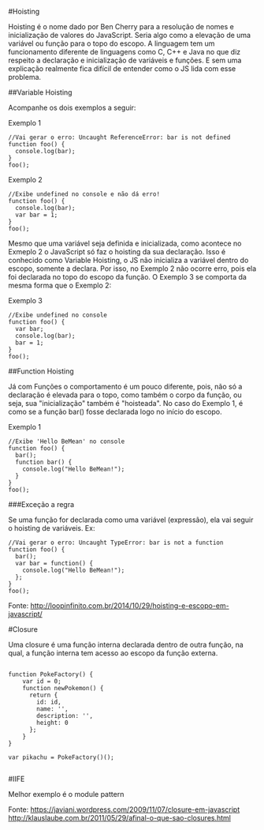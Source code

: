 #Hoisting

Hoisting é o nome dado por Ben Cherry para a resolução de nomes e inicialização 
de valores do JavaScript. Seria algo como a elevação de uma variável ou função 
para o topo do escopo. A linguagem tem um funcionamento diferente de linguagens 
como C, C++ e Java no que diz respeito a declaração e inicialização de variáveis 
e funções. E sem uma explicação realmente fica difícil de entender como o JS 
lida com esse problema.

##Variable Hoisting

Acompanhe os dois exemplos a seguir:

Exemplo 1
```
//Vai gerar o erro: Uncaught ReferenceError: bar is not defined
function foo() {
  console.log(bar);
}
foo();
```

Exemplo 2
```
//Exibe undefined no console e não dá erro! 
function foo() {
  console.log(bar);
  var bar = 1;
}
foo();
```

Mesmo que uma variável seja definida e inicializada, como acontece no Exmeplo 2
o JavaScript só faz o hoisting da sua declaração. Isso é conhecido como Variable
Hoisting, o JS não inicializa a variável dentro do escopo, somente a declara.
Por isso, no Exemplo 2 não ocorre erro, pois ela foi declarada no topo do escopo 
da função. O Exemplo 3 se comporta da mesma forma que o Exemplo 2:

Exemplo 3
```
//Exibe undefined no console 
function foo() {
  var bar;
  console.log(bar);
  bar = 1;
}
foo();
```

##Function Hoisting

Já com Funções o comportamento é um pouco diferente, pois, não só a declaração 
é elevada para o topo, como também o corpo da função, ou seja, sua 
"inicialização" também é "hoisteada". No caso do Exemplo 1, é como se 
a função bar() fosse declarada logo no início do escopo.

Exemplo 1
```
//Exibe 'Hello BeMean' no console 
function foo() {
  bar();
  function bar() {
    console.log("Hello BeMean!");
  }
}
foo();
```

###Exceção a regra

Se uma função for declarada como uma variável (expressão), ela vai seguir o 
hoisting de variáveis. Ex:
```
//Vai gerar o erro: Uncaught TypeError: bar is not a function
function foo() {
  bar();
  var bar = function() {
    console.log("Hello BeMean!");
  };
}
foo();
```

Fonte: http://loopinfinito.com.br/2014/10/29/hoisting-e-escopo-em-javascript/


#Closure

Uma closure é uma função interna declarada dentro de outra função, na qual, 
a função interna tem acesso ao escopo da função externa.

```

function PokeFactory() {
    var id = 0;
    function newPokemon() {
      return {
        id: id,
        name: '',
        description: '',
        height: 0
      };
    }
}

var pikachu = PokeFactory()();


```



#IIFE

Melhor exemplo é o module pattern


Fonte: 
https://javiani.wordpress.com/2009/11/07/closure-em-javascript
http://klauslaube.com.br/2011/05/29/afinal-o-que-sao-closures.html






